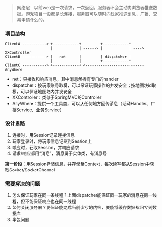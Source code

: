 > 网络层：以前web是一次请求，一次返回，服务器不会主动向浏览器推送数据。游戏项目一般都是长连接，服务器可以随时向玩家推送消息，广播、交易申请什么的。

### 项目结构
```
ClientA -----------> +------------+         +------------+
                     |            | ------> |            | ----> XXController  
ClientB -----------> |   net      |         | dispatcher |
                     |            |         +------------+
ClientC -----------> +------------+ <--------------------------- AnyWhere
```
* net：只接收和响应消息，其中消息解析有专门的handler
* dispatcher：按玩家账号取模，可以保证玩家操作的并发安全；按地图块id取模，可以保证地图块内并发安全
* XXController：类似于SpringMVC的Controller
* AnyWhere：提供一个工具类，可以从任何地方回传消息（活动Handler、广播Service、业务Service）

### 设计思路
1. 连接时，用Session记录连接信息
2. 玩家登录时，将玩家信息记录到Session上
3. 响应时，获取Session，并响应请求
4. 请求/响应都用“消息”，消息属于实体类，有消息号

**第一阶段**：用Session存储信息，并存储至Context，每次读写都从Session中获取Socket/SocketChannel  


### 需要解决的问题
1. 怎么保证玩家在同一条线程？上面dispatcher能保证同一玩家的消息在同一线程，但不能保证响应也在同一线程
2. 如何关闭服务器？要保证能完成当前读写的内容，要能将缓存数据都回写到数据库
3. 半包问题
